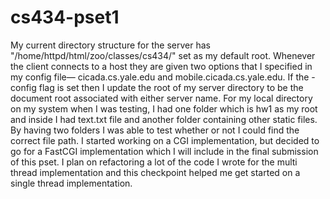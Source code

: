 # cs434-pset1

My current directory structure for the server has "/home/httpd/html/zoo/classes/cs434/" set as my default root. 
Whenever the client connects to a host they are given two options that I specified in my config file— cicada.cs.yale.edu 
and mobile.cicada.cs.yale.edu. If the -config flag is set then I update the root of my server directory to be the document root
associated with either server name. For my local directory on my system when I was testing, I had one folder which is hw1 as my
root and inside I had text.txt file and another folder containing other static files. By having two folders I was able to test whether or not I could find the correct file path. I started working on a CGI implementation, but decided to go for a FastCGI
implementation which I will include in the final submission of this pset. I plan on refactoring a lot of the code I wrote
for the multi thread implementation and this checkpoint helped me get started on a single thread implementation. 
